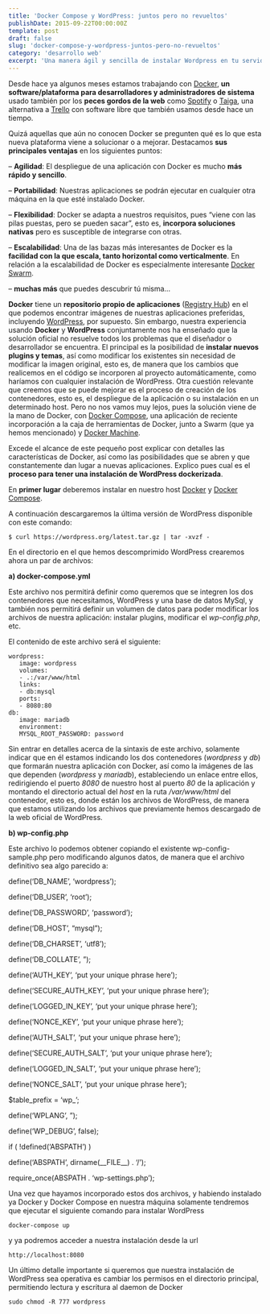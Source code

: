 ```yaml
---
title: 'Docker Compose y WordPress: juntos pero no revueltos'
publishDate: 2015-09-22T00:00:00Z
template: post
draft: false
slug: 'docker-compose-y-wordpress-juntos-pero-no-revueltos'
category: 'desarrollo web'
excerpt: 'Una manera ágil y sencilla de instalar Wordpress en tu servidor sin complicaciones.'
---
```


Desde hace ya algunos meses estamos trabajando con [Docker](https://www.docker.com/), **un software/plataforma para desarrolladores y administradores de sistema** usado también por los **peces gordos de la web** como [Spotify](https://www.spotify.com/es/) o [Taiga](https://taiga.io/), una alternativa a [Trello](https://trello.com/) con software libre que también usamos desde hace un tiempo.

Quizá aquellas que aún no conocen Docker se pregunten qué es lo que esta nueva plataforma viene a solucionar o a mejorar. Destacamos **sus principales ventajas** en los siguientes puntos:

&#8211; **Agilidad**: El despliegue de una aplicación con Docker es mucho **más rápido y sencillo**.

&#8211; **Portabilidad**: Nuestras aplicaciones se podrán ejecutar en cualquier otra máquina en la que esté instalado Docker.

&#8211; **Flexibilidad**: Docker se adapta a nuestros requisitos, pues &#8220;viene con las pilas puestas, pero se pueden sacar&#8221;, esto es, **incorpora soluciones nativas** pero es susceptible de integrarse con otras.

&#8211; **Escalabilidad**: Una de las bazas más interesantes de Docker es la **facilidad con la que escala, tanto horizontal como verticalmente**. En relación a la escalabilidad de Docker es especialmente interesante [Docker Swarm](https://docs.docker.com/swarm/).

&#8211; **muchas más** que puedes descubrir tú misma&#8230;

**Docker** tiene un **repositorio propio de aplicaciones** ([Registry Hub](https://hub.docker.com/)) en el que podemos encontrar imágenes de nuestras aplicaciones preferidas, incluyendo [WordPress](https://hub.docker.com/_/wordpress/), por supuesto. Sin embargo, nuestra experiencia usando **Docker** y **WordPress** conjuntamente nos ha enseñado que la solución oficial no resuelve todos los problemas que el diseñador o desarrollador se encuentra. El principal es la posibilidad de **instalar nuevos plugins y temas**, así como modificar los existentes sin necesidad de modificar la imagen original, esto es, de manera que los cambios que realicemos en el código se incorporen al proyecto automáticamente, como haríamos con cualquier instalación de WordPress. Otra cuestión relevante que creemos que se puede mejorar es el proceso de creación de los contenedores, esto es, el despliegue de la aplicación o su instalación en un determinado host. Pero no nos vamos muy lejos, pues la solución viene de la mano de Docker, con [Docker Compose](https://docs.docker.com/compose/), una aplicación de reciente incorporación a la caja de herramientas de Docker, junto a Swarm (que ya hemos mencionado) y [Docker Machine](https://docs.docker.com/machine/).

Excede el alcance de este pequeño post explicar con detalles las características de Docker, así como las posibilidades que se abren y que constantemente dan lugar a nuevas aplicaciones. Explico pues cual es el **proceso para tener una instalación de WordPress dockerizada**.

En **primer lugar** deberemos instalar en nuestro host [Docker](https://docs.docker.com/installation/) y [Docker Compose](https://docs.docker.com/compose/install/).

A continuación descargaremos la última versión de WordPress disponible con este comando:

`$ curl https://wordpress.org/latest.tar.gz | tar -xvzf -`

En el directorio en el que hemos descomprimido WordPress crearemos ahora un par de archivos:

**a) docker-compose.yml**

Este archivo nos permitirá definir como queremos que se integren los dos contenedores que necesitamos, WordPress y una base de datos MySql, y también nos permitirá definir un volumen de datos para poder modificar los archivos de nuestra aplicación: instalar plugins, modificar el _wp-config.php_, etc.

El contenido de este archivo será el siguiente:

    wordpress:
       image: wordpress
       volumes:
       - .:/var/www/html
       links:
       - db:mysql
       ports:
       - 8080:80
    db:
       image: mariadb
       environment:
       MYSQL_ROOT_PASSWORD: password

Sin entrar en detalles acerca de la sintaxis de este archivo, solamente indicar que en él estamos indicando los dos contenedores (_wordpress_ y _db_) que formarán nuestra aplicación con Docker, así como la imágenes de las que dependen (_wordpress_ y _mariadb_), estableciendo un enlace entre ellos, redirigiendo el puerto _8080_ de nuestro host al puerto _80_ de la aplicación y montando el directorio actual del _host_ en la ruta _/var/www/html_ del contenedor, esto es, donde están los archivos de WordPress, de manera que estamos utilizando los archivos que previamente hemos descargado de la web oficial de WordPress.

**b) wp-config.php**

Este archivo lo podemos obtener copiando el existente wp-config-sample.php pero modificando algunos datos, de manera que el archivo definitivo sea algo parecido a:

define(&#8216;DB_NAME&#8217;, &#8216;wordpress&#8217;);

define(&#8216;DB_USER&#8217;, &#8216;root&#8217;);

define(&#8216;DB_PASSWORD&#8217;, &#8216;password&#8217;);

define(&#8216;DB_HOST&#8217;, &#8220;mysql&#8221;);

define(&#8216;DB_CHARSET&#8217;, &#8216;utf8&#8217;);

define(&#8216;DB_COLLATE&#8217;, &#8221;);

define(&#8216;AUTH_KEY&#8217;, &#8216;put your unique phrase here&#8217;);

define(&#8216;SECURE_AUTH_KEY&#8217;, &#8216;put your unique phrase here&#8217;);

define(&#8216;LOGGED_IN_KEY&#8217;, &#8216;put your unique phrase here&#8217;);

define(&#8216;NONCE_KEY&#8217;, &#8216;put your unique phrase here&#8217;);

define(&#8216;AUTH_SALT&#8217;, &#8216;put your unique phrase here&#8217;);

define(&#8216;SECURE_AUTH_SALT&#8217;, &#8216;put your unique phrase here&#8217;);

define(&#8216;LOGGED_IN_SALT&#8217;, &#8216;put your unique phrase here&#8217;);

define(&#8216;NONCE_SALT&#8217;, &#8216;put your unique phrase here&#8217;);

$table_prefix = &#8216;wp\_&#8217;;

define(&#8216;WPLANG&#8217;, &#8221;);

define(&#8216;WP_DEBUG&#8217;, false);

if ( !defined(&#8216;ABSPATH&#8217;) )

define(&#8216;ABSPATH&#8217;, dirname(\_\_FILE\_\_) . &#8216;/&#8217;);

require_once(ABSPATH . &#8216;wp-settings.php&#8217;);

Una vez que hayamos incorporado estos dos archivos, y habiendo instalado ya Docker y Docker Compose en nuestra máquina solamente tendremos que ejecutar el siguiente comando para instalar WordPress

`docker-compose up`

y ya podremos acceder a nuestra instalación desde la url

`http://localhost:8080`

Un último detalle importante si queremos que nuestra instalación de WordPress sea operativa es cambiar los permisos en el directorio principal, permitiendo lectura y escritura al daemon de Docker

`sudo chmod -R 777 wordpress`
